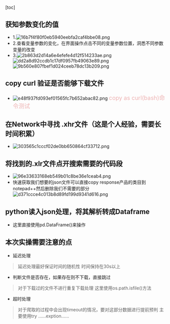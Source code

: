<!--
 * @Description: 
 * @version: 
 * @Author: Sunny
 * @Date: 2022-01-14 11:01:22
 * @LastEditors: Sunny
 * @LastEditTime: 2022-01-14 11:12:05
-->
[toc]


##  获知参数变化的值
- 1.![16b7f4f80f0eb5940eebfa2caf4bbe08.png](:/162c7d314de24da4a047354c5baff51f)
- 2.查看变量参数的变化，在界面操作点击不同的变量参数位置，洞悉不同参数变量的改变
- 3.![2b863d2d14a6e4efefe4d12f514233ae.png](:/03076f687a8245a185066e9b42acaaf6)
  ![dd2a8d92ccdb1c17df0957fb49063e89.png](:/0ac4e23357b74a899e052714dc13edc2)
  ![9b560e807fbef1d024ceeb78dc13b209.png](:/42d2a5a8099b4d1e862be2549ac562cf)
## copy curl 验证是否能够下载文件
- ![e48f937fd093ef01565fc7b652abac82.png](:/3f42e92a11144c038a23a08b164b04f3)
<font color = "	#EEB4B4" size = '4'> copy as curl(bash)命令测试</font>
## 在Network中寻找 .xhr文件（这是个人经验，需要长时间积累）
- ![303565c1cccf02de0bb650864cf33712.png](:/08f014469f1647fdbda98dc91abdb4e6)
## 将找到的.xlr文件点开搜索需要的代码段
- ![96e33633168eb549b01c8be36e1ceab4.png](:/71da3b0b48d74ab9879730de3f3453f4)
- 快速获取我们想要的json文件可以直接copy response产品的类目到notepad++然后删除我们不需要的部分
![d371ccce4c013b8d89fd199d9341d616.png](:/83b00b80c9e54438bede386aa94019c5) 
##  python读入json处理，将其解析转成Dataframe
- 这里直接使用pd.DataFrame()来操作



## 本次实操需要注意的点
- 延迟处理
>延迟处理最好保证时间的随机性
  时间保持在30s以上
- 判断文件是否存在，如果存在则不下载，直接跳过
> 对于下载过的文件不进行重复下载处理
> 这里使用os.path.isfile()方法
- 超时处理
> 对于爬取的过程中会出现timeout的情况，要对这部分数据进行提前预判
> 主要使用try ……exption……